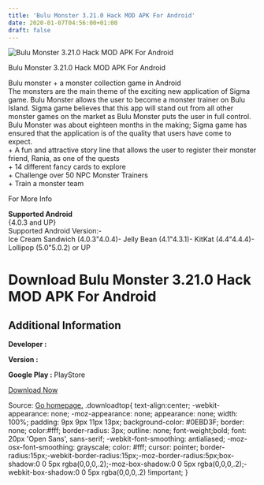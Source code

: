 ```yaml
---
title: 'Bulu Monster 3.21.0 Hack MOD APK For Android'
date: 2020-01-07T04:56:00+01:00
draft: false
---
```


![Bulu Monster 3.21.0 Hack MOD APK For Android](https://i1.wp.com/apkhome.net/wp-content/uploads/2017/05/Bulu-Monster-3.21.0.png "Bulu Monster 3.21.0 Hack MOD APK For Android")

  

Bulu Monster 3.21.0 Hack MOD APK For Android

Bulu monster + a monster collection game in Android  
The monsters are the main theme of the exciting new application of Sigma game. Bulu Monster allows the user to become a monster trainer on Bulu Island. Sigma game believes that this app will stand out from all other monster games on the market as Bulu Monster puts the user in full control.  
Bulu Monster was about eighteen months in the making; Sigma game has ensured that the application is of the quality that users have come to expect.  
\+ A fun and attractive story line that allows the user to register their monster friend, Rania, as one of the quests  
\+ 14 different fancy cards to explore  
\+ Challenge over 50 NPC Monster Trainers  
\+ Train a monster team

For More Info

**Supported Android**  
{4.0.3 and UP}  
Supported Android Version:-  
Ice Cream Sandwich (4.0.3"4.0.4)- Jelly Bean (4.1"4.3.1)- KitKat (4.4"4.4.4)- Lollipop (5.0"5.0.2) or UP

Download Bulu Monster 3.21.0 Hack MOD APK For Android
=====================================================

Additional Information
----------------------

**Developer :**

**Version :**

**Google Play :** PlayStore

  

[Download Now](https://store4app.co/post/bulu-monster-3-21-0-hack-mod-apk-for-android_1573671894)

  
Source: [Go homepage.](https://store4app.co/post/bulu-monster-3-21-0-hack-mod-apk-for-android_1573671894) .downloadtop{ text-align:center; -webkit-appearance: none; -moz-appearance: none; appearance: none; width: 100%; padding: 9px 9px 11px 13px; background-color: #0EBD3F; border: none; color:#fff; border-radius: 3px; outline: none; font-weight;bold; font: 20px 'Open Sans', sans-serif; -webkit-font-smoothing: antialiased; -moz-osx-font-smoothing: grayscale; color: #fff; cursor: pointer; border-radius:15px;-webkit-border-radius:15px;-moz-border-radius:5px;box-shadow:0 0 5px rgba(0,0,0,.2);-moz-box-shadow:0 0 5px rgba(0,0,0,.2);-webkit-box-shadow:0 0 5px rgba(0,0,0,.2) !important; }
